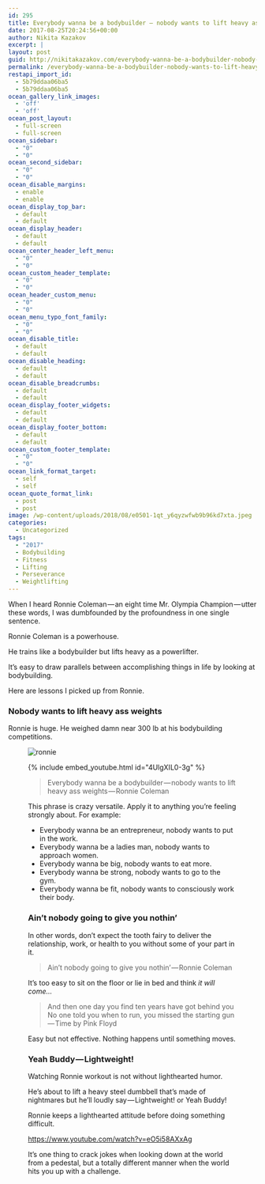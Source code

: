 ```yaml
---
id: 295
title: Everybody wanna be a bodybuilder — nobody wants to lift heavy ass weights
date: 2017-08-25T20:24:56+00:00
author: Nikita Kazakov
excerpt: |
layout: post
guid: http://nikitakazakov.com/everybody-wanna-be-a-bodybuilder-nobody-wants-to-lift-heavy-ass-weights/
permalink: /everybody-wanna-be-a-bodybuilder-nobody-wants-to-lift-heavy-ass-weights/
restapi_import_id:
  - 5b79ddaa06ba5
  - 5b79ddaa06ba5
ocean_gallery_link_images:
  - 'off'
  - 'off'
ocean_post_layout:
  - full-screen
  - full-screen
ocean_sidebar:
  - "0"
  - "0"
ocean_second_sidebar:
  - "0"
  - "0"
ocean_disable_margins:
  - enable
  - enable
ocean_display_top_bar:
  - default
  - default
ocean_display_header:
  - default
  - default
ocean_center_header_left_menu:
  - "0"
  - "0"
ocean_custom_header_template:
  - "0"
  - "0"
ocean_header_custom_menu:
  - "0"
  - "0"
ocean_menu_typo_font_family:
  - "0"
  - "0"
ocean_disable_title:
  - default
  - default
ocean_disable_heading:
  - default
  - default
ocean_disable_breadcrumbs:
  - default
  - default
ocean_display_footer_widgets:
  - default
  - default
ocean_display_footer_bottom:
  - default
  - default
ocean_custom_footer_template:
  - "0"
  - "0"
ocean_link_format_target:
  - self
  - self
ocean_quote_format_link:
  - post
  - post
image: /wp-content/uploads/2018/08/e0501-1qt_y6qyzwfwb9b96kd7xta.jpeg
categories:
  - Uncategorized
tags:
  - "2017"
  - Bodybuilding
  - Fitness
  - Lifting
  - Perseverance
  - Weightlifting
---
```

<figure></figure> 

When I heard Ronnie Coleman — an eight time Mr. Olympia Champion — utter these words, I was dumbfounded by the profoundness in one single sentence.

Ronnie Coleman is a powerhouse.

He trains like a bodybuilder but lifts heavy as a powerlifter.

It’s easy to draw parallels between accomplishing things in life by looking at bodybuilding.

Here are lessons I picked up from Ronnie.

### Nobody wants to lift heavy ass weights

Ronnie is huge. He weighed damn near 300 lb at his bodybuilding competitions.<figure class="wp-caption">

![ronnie](http://nikitakazakov.com/wp-content/uploads/2018/08/e0501-1qt_y6qyzwfwb9b96kd7xta.jpeg)

{% include embed_youtube.html id="4UlgXIL0-3g" %}


> Everybody wanna be a bodybuilder — nobody wants to lift heavy ass weights — Ronnie Coleman

This phrase is crazy versatile. Apply it to anything you’re feeling strongly about. For example:

  * Everybody wanna be an entrepreneur, nobody wants to put in the work.
  * Everybody wanna be a ladies man, nobody wants to approach women.
  * Everybody wanna be big, nobody wants to eat more.
  * Everybody wanna be strong, nobody wants to go to the gym.
  * Everybody wanna be fit, nobody wants to consciously work their body.

### Ain’t nobody going to give you nothin’

In other words, don’t expect the tooth fairy to deliver the relationship, work, or health to you without some of your part in it.

> Ain’t nobody going to give you nothin’ — Ronnie Coleman

It’s too easy to sit on the floor or lie in bed and think _it will come…_

> And then one day you find ten years have got behind you  
> No one told you when to run, you missed the starting gun — Time by Pink Floyd

Easy but not effective. Nothing happens until something moves.

### Yeah Buddy — Lightweight!

Watching Ronnie workout is not without lighthearted humor.

He’s about to lift a heavy steel dumbbell that’s made of nightmares but he’ll loudly say — Lightweight! or Yeah Buddy!

Ronnie keeps a lighthearted attitude before doing something difficult.

<https://www.youtube.com/watch?v=eO5i58AXxAg>

It’s one thing to crack jokes when looking down at the world from a pedestal, but a totally different manner when the world hits you up with a challenge.